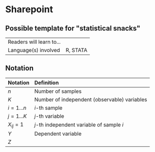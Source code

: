 # Sharepoint

## Possible template for "statistical snacks"

|  |  |
| :-- | :-- |
| Readers will learn to... | |
| Language(s) involved | R, STATA |

  
## Notation

| Notation | Definition |
|:-- | :-- |
| $n$ | Number of samples |
| $K$ | Number of independent (observable) variables |
| $i=1 ... n$ | $i$-th sample  |
| $j=1 ... K$ | $j$-th variable |
| $X_{ij} = 1$ | $j$-th independent variable of sample $i$ |
| $Y$ | Dependent variable |
| $Z$ | |




